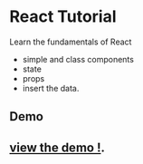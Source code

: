 # React Tutorial
Learn the fundamentals of React 
- simple and class components
- state
- props
- insert the data.

## Demo

## [view the demo !](https://prajapatikundan.github.io/To-do-list-react-app/).



